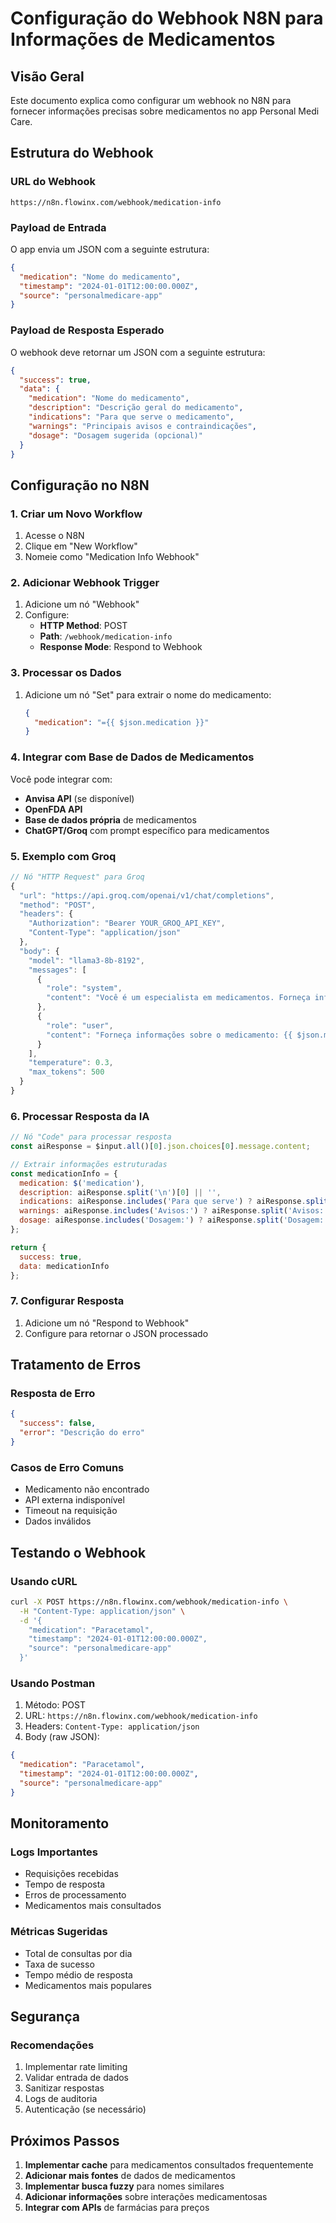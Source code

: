 # Configuração do Webhook N8N para Informações de Medicamentos

## Visão Geral

Este documento explica como configurar um webhook no N8N para fornecer informações precisas sobre medicamentos no app Personal Medi Care.

## Estrutura do Webhook

### URL do Webhook
```
https://n8n.flowinx.com/webhook/medication-info
```

### Payload de Entrada
O app envia um JSON com a seguinte estrutura:
```json
{
  "medication": "Nome do medicamento",
  "timestamp": "2024-01-01T12:00:00.000Z",
  "source": "personalmedicare-app"
}
```

### Payload de Resposta Esperado
O webhook deve retornar um JSON com a seguinte estrutura:
```json
{
  "success": true,
  "data": {
    "medication": "Nome do medicamento",
    "description": "Descrição geral do medicamento",
    "indications": "Para que serve o medicamento",
    "warnings": "Principais avisos e contraindicações",
    "dosage": "Dosagem sugerida (opcional)"
  }
}
```

## Configuração no N8N

### 1. Criar um Novo Workflow
1. Acesse o N8N
2. Clique em "New Workflow"
3. Nomeie como "Medication Info Webhook"

### 2. Adicionar Webhook Trigger
1. Adicione um nó "Webhook"
2. Configure:
   - **HTTP Method**: POST
   - **Path**: `/webhook/medication-info`
   - **Response Mode**: Respond to Webhook

### 3. Processar os Dados
1. Adicione um nó "Set" para extrair o nome do medicamento:
   ```json
   {
     "medication": "={{ $json.medication }}"
   }
   ```

### 4. Integrar com Base de Dados de Medicamentos
Você pode integrar com:
- **Anvisa API** (se disponível)
- **OpenFDA API**
- **Base de dados própria** de medicamentos
- **ChatGPT/Groq** com prompt específico para medicamentos

### 5. Exemplo com Groq
```javascript
// Nó "HTTP Request" para Groq
{
  "url": "https://api.groq.com/openai/v1/chat/completions",
  "method": "POST",
  "headers": {
    "Authorization": "Bearer YOUR_GROQ_API_KEY",
    "Content-Type": "application/json"
  },
  "body": {
    "model": "llama3-8b-8192",
    "messages": [
      {
        "role": "system",
        "content": "Você é um especialista em medicamentos. Forneça informações precisas sobre medicamentos em português brasileiro. Sempre inclua: descrição, indicações, avisos principais e dosagem quando relevante."
      },
      {
        "role": "user",
        "content": "Forneça informações sobre o medicamento: {{ $json.medication }}"
      }
    ],
    "temperature": 0.3,
    "max_tokens": 500
  }
}
```

### 6. Processar Resposta da IA
```javascript
// Nó "Code" para processar resposta
const aiResponse = $input.all()[0].json.choices[0].message.content;

// Extrair informações estruturadas
const medicationInfo = {
  medication: $('medication'),
  description: aiResponse.split('\n')[0] || '',
  indications: aiResponse.includes('Para que serve') ? aiResponse.split('Para que serve:')[1]?.split('\n')[0] : '',
  warnings: aiResponse.includes('Avisos:') ? aiResponse.split('Avisos:')[1]?.split('\n')[0] : '',
  dosage: aiResponse.includes('Dosagem:') ? aiResponse.split('Dosagem:')[1]?.split('\n')[0] : ''
};

return {
  success: true,
  data: medicationInfo
};
```

### 7. Configurar Resposta
1. Adicione um nó "Respond to Webhook"
2. Configure para retornar o JSON processado

## Tratamento de Erros

### Resposta de Erro
```json
{
  "success": false,
  "error": "Descrição do erro"
}
```

### Casos de Erro Comuns
- Medicamento não encontrado
- API externa indisponível
- Timeout na requisição
- Dados inválidos

## Testando o Webhook

### Usando cURL
```bash
curl -X POST https://n8n.flowinx.com/webhook/medication-info \
  -H "Content-Type: application/json" \
  -d '{
    "medication": "Paracetamol",
    "timestamp": "2024-01-01T12:00:00.000Z",
    "source": "personalmedicare-app"
  }'
```

### Usando Postman
1. Método: POST
2. URL: `https://n8n.flowinx.com/webhook/medication-info`
3. Headers: `Content-Type: application/json`
4. Body (raw JSON):
```json
{
  "medication": "Paracetamol",
  "timestamp": "2024-01-01T12:00:00.000Z",
  "source": "personalmedicare-app"
}
```

## Monitoramento

### Logs Importantes
- Requisições recebidas
- Tempo de resposta
- Erros de processamento
- Medicamentos mais consultados

### Métricas Sugeridas
- Total de consultas por dia
- Taxa de sucesso
- Tempo médio de resposta
- Medicamentos mais populares

## Segurança

### Recomendações
1. Implementar rate limiting
2. Validar entrada de dados
3. Sanitizar respostas
4. Logs de auditoria
5. Autenticação (se necessário)

## Próximos Passos

1. **Implementar cache** para medicamentos consultados frequentemente
2. **Adicionar mais fontes** de dados de medicamentos
3. **Implementar busca fuzzy** para nomes similares
4. **Adicionar informações** sobre interações medicamentosas
5. **Integrar com APIs** de farmácias para preços 